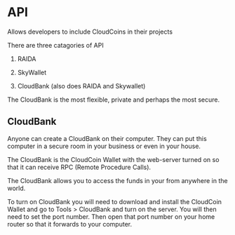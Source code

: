 # API
Allows developers to include CloudCoins in their projects 


There are three catagories of API

1. RAIDA

2. SkyWallet

3. CloudBank (also does RAIDA and Skywallet)


The CloudBank is the most flexible, private and perhaps the most secure. 

## CloudBank

Anyone can create a CloudBank on their computer. They can put this computer in a secure room in your business or even in your house. 

The CloudBank is the CloudCoin Wallet with the web-server turned on so that it can receive RPC (Remote Procedure Calls).

The CloudBank allows you to access the funds in your from anywhere in the world. 

To turn on CloudBank you will need to download and install the CloudCoin Wallet and go to Tools > CloudBank and turn on the server. You 
will then need to set the port number. Then open that port number on your home router so that it forwards to your computer. 






